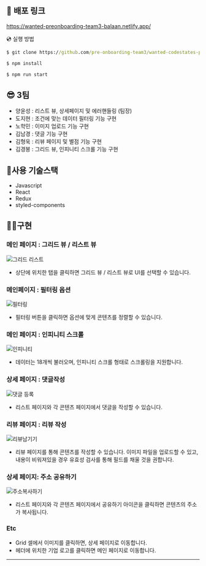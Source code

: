 ## 🚀 배포 링크

https://wanted-preonboarding-team3-balaan.netlify.app/

💿 실행 방법

```cmd
$ git clone https://github.com/pre-onboarding-team3/wanted-codestates-project-3-9

$ npm install

$ npm run start
```

## 😎 3팀

- 양윤성 : 리스트 뷰, 상세페이지 및 에러핸들링 (팀장)
- 도지현 : 조건에 맞는 데이터 필터링 기능 구현
- 노학민 : 이미지 업로드 기능 구현
- 김남경 : 댓글 기능 구현
- 김형욱 : 리뷰 페이지 및 별점 기능 구현
- 김경봉 : 그리드 뷰, 인피니티 스크롤 기능 구현

## 🎇사용 기술스택

- Javascript
- React
- Redux
- styled-components

## 👩‍💻구현

### 메인 페이지 : 그리드 뷰 / 리스트 뷰
![그리드 리스트](https://user-images.githubusercontent.com/56627560/158399780-945867cb-2432-452b-901b-14d7dc07f8ee.gif)

- 상단에 위치한 탭을 클릭하면 그리드 뷰 / 리스트 뷰로 UI를 선택할 수 있습니다.

### 메인페이지 : 필터링 옵션
![필터링](https://user-images.githubusercontent.com/56627560/158399835-fb4e5811-eb80-454d-838c-0d736d67b019.gif)

- 필터링 버튼을 클릭하면 옵션에 맞게 콘텐츠를 정렬할 수 있습니다. 

### 메인 페이지 : 인피니티 스크롤
![인피니티](https://user-images.githubusercontent.com/56627560/158402282-94ef737a-a327-4be5-b94b-b84abeafc7ac.gif)

- 데이터는 18개씩 불러오며, 인피니티 스크롤 형태로 스크롤링을 지원합니다.

### 상세 페이지 : 댓글작성
![댓글 등록](https://user-images.githubusercontent.com/56627560/158400212-b37db054-6b2f-4f74-adb9-f2542d913ea1.gif)

- 리스트 페이지와 각 콘텐츠 페이지에서 댓글을 작성할 수 있습니다.

### 리뷰 페이지 : 리뷰 작성
![리뷰남기기](https://user-images.githubusercontent.com/56627560/158400267-5d9d37d7-402c-437e-bcfb-e2edbb059bc9.gif)

- 리뷰 페이지를 통해 콘텐츠를 작성할 수 있습니다. 이미지 파일을 업로드할 수 있고, 내용이 비워져있을 경우 유효성 검사를 통해 필드를 채울 것을 권합니다.

### 상세 페이지: 주소 공유하기 
![주소복사하기](https://user-images.githubusercontent.com/56627560/158400318-78fc9637-5723-498f-9f6c-dbbda2b85f4e.gif)

- 리스트 페이지와 각 콘텐츠 페이지에서 공유하기 아이콘을 클릭하면 콘텐츠의 주소가 복사됩니다.

### Etc
- Grid 셀에서 이미지를 클릭하면, 상세 페이지로 이동합니다.
- 헤더에 위치한 기업 로고를 클릭하면 메인 페이지로 이동합니다.

---


